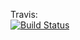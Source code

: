 Travis:\
[![Build Status](https://travis-ci.com/Sourc/Chess.svg?branch=master)](https://travis-ci.com/Sourc/Chess)